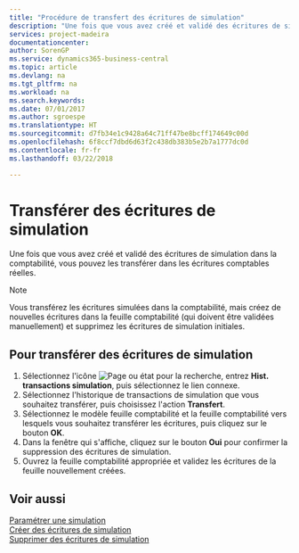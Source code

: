 ```yaml
---
title: "Procédure de transfert des écritures de simulation"
description: "Une fois que vous avez créé et validé des écritures de simulation dans la comptabilité, vous pouvez les transférer dans les écritures comptables réelles."
services: project-madeira
documentationcenter: 
author: SorenGP
ms.service: dynamics365-business-central
ms.topic: article
ms.devlang: na
ms.tgt_pltfrm: na
ms.workload: na
ms.search.keywords: 
ms.date: 07/01/2017
ms.author: sgroespe
ms.translationtype: HT
ms.sourcegitcommit: d7fb34e1c9428a64c71ff47be8bcff174649c00d
ms.openlocfilehash: 6f8ccf7dbd6d63f2c438db383b5e2b7a1777dc0d
ms.contentlocale: fr-fr
ms.lasthandoff: 03/22/2018

---
```

# <a name="transfer-simulation-entries"></a>Transférer des écritures de simulation
Une fois que vous avez créé et validé des écritures de simulation dans la comptabilité, vous pouvez les transférer dans les écritures comptables réelles.  

> [!NOTE]  
>  Vous transférez les écritures simulées dans la comptabilité, mais créez de nouvelles écritures dans la feuille comptabilité (qui doivent être validées manuellement) et supprimez les écritures de simulation initiales.  

## <a name="to-transfer-simulation-entries"></a>Pour transférer des écritures de simulation  

1.  Sélectionnez l'icône ![Page ou état pour la recherche](../../media/ui-search/search_small.png "Page ou état pour la recherche"), entrez **Hist. transactions simulation**, puis sélectionnez le lien connexe.  
2.  Sélectionnez l'historique de transactions de simulation que vous souhaitez transférer, puis choisissez l'action **Transfert**.  
3.  Sélectionnez le modèle feuille comptabilité et la feuille comptabilité vers lesquels vous souhaitez transférer les écritures, puis cliquez sur le bouton **OK**.  
4.  Dans la fenêtre qui s'affiche, cliquez sur le bouton **Oui** pour confirmer la suppression des écritures de simulation.  
5.  Ouvrez la feuille comptabilité appropriée et validez les écritures de la feuille nouvellement créées.  

## <a name="see-also"></a>Voir aussi  
 [Paramétrer une simulation](how-to-set-up-simulation.md)   
 [Créer des écritures de simulation](how-to-create-simulation-entries.md)   
 [Supprimer des écritures de simulation](how-to-delete-simulation-entries.md)

